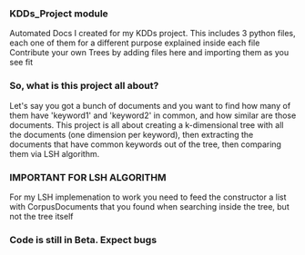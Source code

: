 ### KDDs_Project module

Automated Docs I created for my KDDs project.
This includes 3 python files, each one of them for a different purpose explained inside each file
Contribute your own Trees by adding files here and importing them as you see fit

### So, what is this project all about?
Let's say you got a bunch of documents and you want to find how many of them have 'keyword1'  and 'keyword2' in common, and how similar are those documents.
This project is all about creating a k-dimensional tree with all the documents (one dimension per keyword), then extracting the documents that have common keywords out of the tree, then comparing them via LSH algorithm.

### IMPORTANT FOR LSH ALGORITHM
For my LSH implemenation to work you need to feed the constructor a list with CorpusDocuments that you found when searching inside the tree, but not the tree itself

### Code is still in Beta. Expect bugs